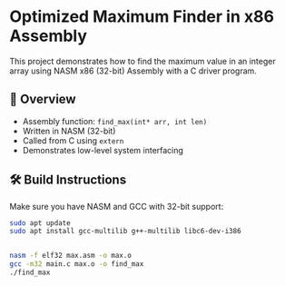 # Optimized Maximum Finder in x86 Assembly

This project demonstrates how to find the maximum value in an integer array using NASM x86 (32-bit) Assembly with a C driver program.

## 🧠 Overview
- Assembly function: `find_max(int* arr, int len)`
- Written in NASM (32-bit)
- Called from C using `extern`
- Demonstrates low-level system interfacing

## 🛠️ Build Instructions
Make sure you have NASM and GCC with 32-bit support:

```bash
sudo apt update
sudo apt install gcc-multilib g++-multilib libc6-dev-i386


nasm -f elf32 max.asm -o max.o
gcc -m32 main.c max.o -o find_max
./find_max

